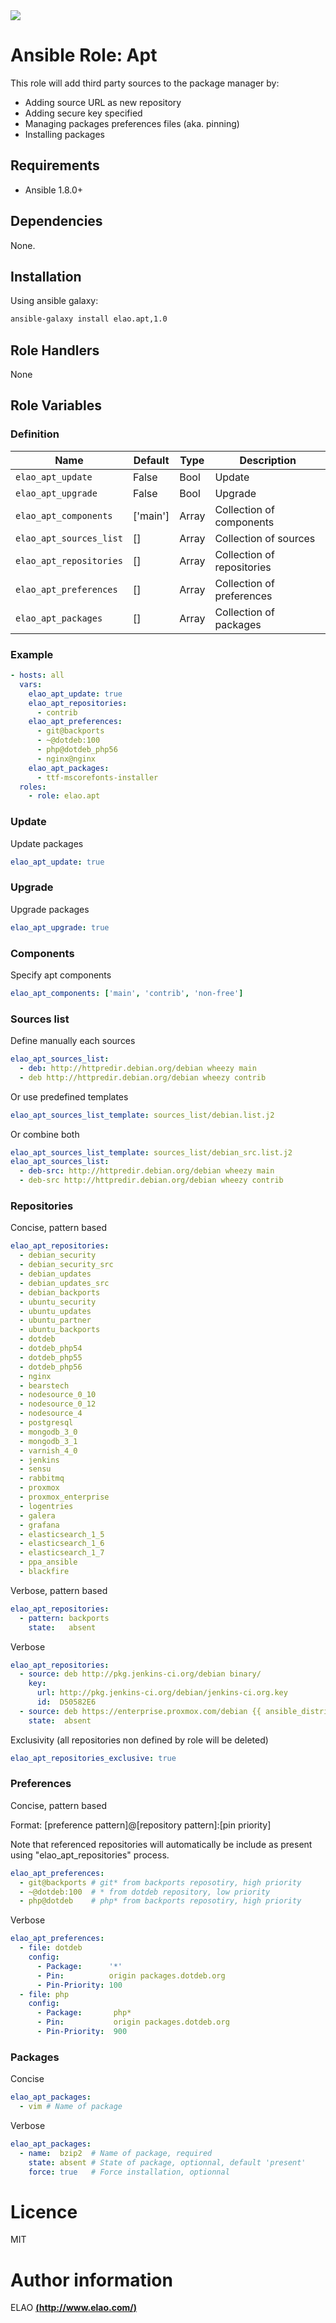 <img src="http://www.elao.com/images/corpo/logo_red_small.png"/>

# Ansible Role: Apt

This role will add third party sources to the package manager by:
- Adding source URL as new repository
- Adding secure key specified
- Managing packages preferences files (aka. pinning)
- Installing packages

## Requirements

- Ansible 1.8.0+

## Dependencies

None.

## Installation

Using ansible galaxy:

```bash
ansible-galaxy install elao.apt,1.0
```

## Role Handlers

None

## Role Variables

### Definition

| Name                    | Default  | Type  | Description                |
| ----------------------- | -------- | ----- | -------------------------- |
| `elao_apt_update`       | False    | Bool  | Update                     |
| `elao_apt_upgrade`      | False    | Bool  | Upgrade                    |
| `elao_apt_components`   | ['main'] | Array | Collection of components   |
| `elao_apt_sources_list` | []       | Array | Collection of sources      |
| `elao_apt_repositories` | []       | Array | Collection of repositories |
| `elao_apt_preferences`  | []       | Array | Collection of preferences  |
| `elao_apt_packages`     | []       | Array | Collection of packages     |

### Example

```yaml
- hosts: all
  vars:
    elao_apt_update: true
    elao_apt_repositories:
      - contrib
    elao_apt_preferences:
      - git@backports
      - ~@dotdeb:100
      - php@dotdeb_php56
      - nginx@nginx
    elao_apt_packages:
      - ttf-mscorefonts-installer
  roles:
    - role: elao.apt
```

### Update

Update packages

```yaml
elao_apt_update: true
```

### Upgrade

Upgrade packages

```yaml
elao_apt_upgrade: true
```

### Components

Specify apt components

```yaml
elao_apt_components: ['main', 'contrib', 'non-free']
```

### Sources list

Define manually each sources

```yaml
elao_apt_sources_list:
  - deb: http://httpredir.debian.org/debian wheezy main
  - deb http://httpredir.debian.org/debian wheezy contrib
```

Or use predefined templates

```yaml
elao_apt_sources_list_template: sources_list/debian.list.j2
```

Or combine both

```yaml
elao_apt_sources_list_template: sources_list/debian_src.list.j2
elao_apt_sources_list:
  - deb-src: http://httpredir.debian.org/debian wheezy main
  - deb-src http://httpredir.debian.org/debian wheezy contrib
```

### Repositories

Concise, pattern based

```yaml
elao_apt_repositories:
  - debian_security
  - debian_security_src
  - debian_updates
  - debian_updates_src
  - debian_backports
  - ubuntu_security
  - ubuntu_updates
  - ubuntu_partner
  - ubuntu_backports
  - dotdeb
  - dotdeb_php54
  - dotdeb_php55
  - dotdeb_php56
  - nginx
  - bearstech
  - nodesource_0_10
  - nodesource_0_12
  - nodesource_4
  - postgresql
  - mongodb_3_0
  - mongodb_3_1
  - varnish_4_0
  - jenkins
  - sensu
  - rabbitmq
  - proxmox
  - proxmox_enterprise
  - logentries
  - galera
  - grafana
  - elasticsearch_1_5
  - elasticsearch_1_6
  - elasticsearch_1_7
  - ppa_ansible
  - blackfire
```

Verbose, pattern based

```yaml
elao_apt_repositories:
  - pattern: backports
    state:   absent
```

Verbose

```yaml
elao_apt_repositories:
  - source: deb http://pkg.jenkins-ci.org/debian binary/
    key:
      url: http://pkg.jenkins-ci.org/debian/jenkins-ci.org.key
      id:  D50582E6
  - source: deb https://enterprise.proxmox.com/debian {{ ansible_distribution_release }} pve-enterprise
    state:  absent
```

Exclusivity (all repositories non defined by role will be deleted)

```yaml
elao_apt_repositories_exclusive: true
```

### Preferences

Concise, pattern based

Format: [preference pattern]@[repository pattern]:[pin priority]

Note that referenced repositories will automatically be include as present using "elao_apt_repositories" process.

```yaml
elao_apt_preferences:
  - git@backports # git* from backports reposotiry, high priority
  - ~@dotdeb:100  # * from dotdeb repository, low priority
  - php@dotdeb    # php* from backports reposotiry, high priority
```

Verbose

```yaml
elao_apt_preferences:
  - file: dotdeb
    config:
      - Package:      '*'
      - Pin:          origin packages.dotdeb.org
      - Pin-Priority: 100
  - file: php
    config:
      - Package:       php*
      - Pin:           origin packages.dotdeb.org
      - Pin-Priority:  900
```

### Packages

Concise

```yaml
elao_apt_packages:
  - vim # Name of package
```

Verbose

```yaml
elao_apt_packages:
  - name:  bzip2  # Name of package, required
    state: absent # State of package, optionnal, default 'present'
    force: true   # Force installation, optionnal
```

# Licence

MIT

# Author information

ELAO [**(http://www.elao.com/)**](http://www.elao.com)
